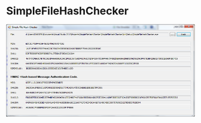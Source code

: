 # SimpleFileHashChecker


![SimpleFileHashChecker](SimpleFileHashChecker.png?raw=true "Simple FileHash Checker")

